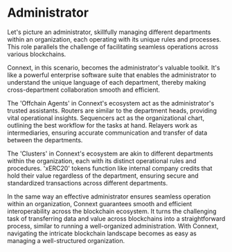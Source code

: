 # Administrator

Let's picture an administrator, skillfully managing different departments within an organization, each operating with its unique rules and processes. This role parallels the challenge of facilitating seamless operations across various blockchains.

Connext, in this scenario, becomes the administrator's valuable toolkit. It's like a powerful enterprise software suite that enables the administrator to understand the unique language of each department, thereby making cross-department collaboration smooth and efficient.

The 'Offchain Agents' in Connext's ecosystem act as the administrator's trusted assistants. Routers are similar to the department heads, providing vital operational insights. Sequencers act as the organizational chart, outlining the best workflow for the tasks at hand. Relayers work as intermediaries, ensuring accurate communication and transfer of data between the departments.

The 'Clusters' in Connext's ecosystem are akin to different departments within the organization, each with its distinct operational rules and procedures. 'xERC20' tokens function like internal company credits that hold their value regardless of the department, ensuring secure and standardized transactions across different departments.

In the same way an effective administrator ensures seamless operation within an organization, Connext guarantees smooth and efficient interoperability across the blockchain ecosystem. It turns the challenging task of transferring data and value across blockchains into a straightforward process, similar to running a well-organized administration. With Connext, navigating the intricate blockchain landscape becomes as easy as managing a well-structured organization.
